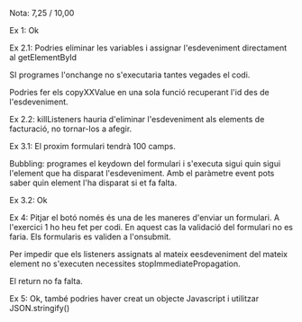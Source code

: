 Nota: 7,25 / 10,00

Ex 1: Ok

Ex 2.1: Podries eliminar les variables i assignar l'esdeveniment directament al getElementById

SI programes l'onchange no s'executaria tantes vegades el codi.

Podries fer els copyXXValue en una sola funció recuperant l'id des de l'esdeveniment.

Ex 2.2: killListeners hauria d'eliminar l'esdeveniment als elements de facturació, no tornar-los a afegir.

Ex 3.1: El proxim formulari tendrà 100 camps.

Bubbling: programes el keydown del formulari i s'executa sigui quin sigui l'element que ha disparat l'esdeveniment. Amb el paràmetre event pots saber quin element l'ha disparat si et fa falta.

Ex 3.2: Ok

Ex 4: Pitjar el botó només és una de les maneres d'enviar un formulari. A l'exercici 1 ho heu fet per codi. En aquest cas la validació del formulari no es faria. Els formularis es validen a l'onsubmit.

Per impedir que els listeners assignats al mateix eesdeveniment del mateix element no s'executen necessites stopImmediatePropagation.

El return no fa falta.

Ex 5: Ok, també podries haver creat un objecte Javascript i utilitzar JSON.stringify()